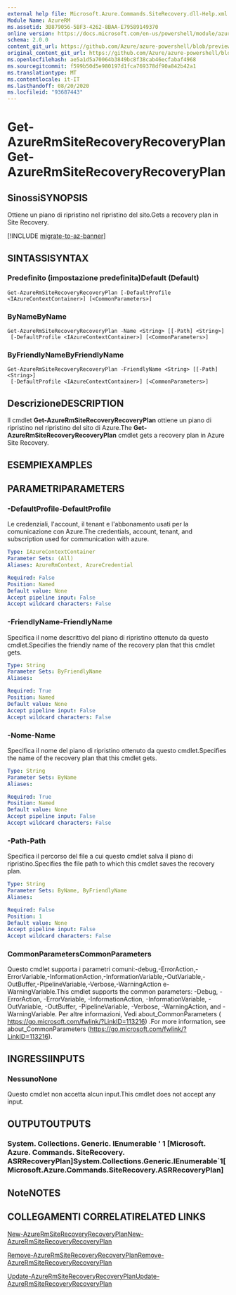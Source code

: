 ```yaml
---
external help file: Microsoft.Azure.Commands.SiteRecovery.dll-Help.xml
Module Name: AzureRM
ms.assetid: 3B879056-5BF3-4262-8BAA-E79589149370
online version: https://docs.microsoft.com/en-us/powershell/module/azurerm.siterecovery/get-azurermsiterecoveryrecoveryplan
schema: 2.0.0
content_git_url: https://github.com/Azure/azure-powershell/blob/preview/src/ResourceManager/SiteRecovery/Commands.SiteRecovery/help/Get-AzureRmSiteRecoveryRecoveryPlan.md
original_content_git_url: https://github.com/Azure/azure-powershell/blob/preview/src/ResourceManager/SiteRecovery/Commands.SiteRecovery/help/Get-AzureRmSiteRecoveryRecoveryPlan.md
ms.openlocfilehash: ae5a1d5a70064b3849bc8f38cab46ecfabaf4968
ms.sourcegitcommit: f599b50d5e980197d1fca769378df90a842b42a1
ms.translationtype: MT
ms.contentlocale: it-IT
ms.lasthandoff: 08/20/2020
ms.locfileid: "93687443"
---
```

# <span data-ttu-id="69825-101">Get-AzureRmSiteRecoveryRecoveryPlan</span><span class="sxs-lookup"><span data-stu-id="69825-101">Get-AzureRmSiteRecoveryRecoveryPlan</span></span>

## <span data-ttu-id="69825-102">Sinossi</span><span class="sxs-lookup"><span data-stu-id="69825-102">SYNOPSIS</span></span>
<span data-ttu-id="69825-103">Ottiene un piano di ripristino nel ripristino del sito.</span><span class="sxs-lookup"><span data-stu-id="69825-103">Gets a recovery plan in Site Recovery.</span></span>

[!INCLUDE [migrate-to-az-banner](../../includes/migrate-to-az-banner.md)]

## <span data-ttu-id="69825-104">SINTASSI</span><span class="sxs-lookup"><span data-stu-id="69825-104">SYNTAX</span></span>

### <span data-ttu-id="69825-105">Predefinito (impostazione predefinita)</span><span class="sxs-lookup"><span data-stu-id="69825-105">Default (Default)</span></span>
```
Get-AzureRmSiteRecoveryRecoveryPlan [-DefaultProfile <IAzureContextContainer>] [<CommonParameters>]
```

### <span data-ttu-id="69825-106">ByName</span><span class="sxs-lookup"><span data-stu-id="69825-106">ByName</span></span>
```
Get-AzureRmSiteRecoveryRecoveryPlan -Name <String> [[-Path] <String>]
 [-DefaultProfile <IAzureContextContainer>] [<CommonParameters>]
```

### <span data-ttu-id="69825-107">ByFriendlyName</span><span class="sxs-lookup"><span data-stu-id="69825-107">ByFriendlyName</span></span>
```
Get-AzureRmSiteRecoveryRecoveryPlan -FriendlyName <String> [[-Path] <String>]
 [-DefaultProfile <IAzureContextContainer>] [<CommonParameters>]
```

## <span data-ttu-id="69825-108">Descrizione</span><span class="sxs-lookup"><span data-stu-id="69825-108">DESCRIPTION</span></span>
<span data-ttu-id="69825-109">Il cmdlet **Get-AzureRmSiteRecoveryRecoveryPlan** ottiene un piano di ripristino nel ripristino del sito di Azure.</span><span class="sxs-lookup"><span data-stu-id="69825-109">The **Get-AzureRmSiteRecoveryRecoveryPlan** cmdlet gets a recovery plan in Azure Site Recovery.</span></span>

## <span data-ttu-id="69825-110">ESEMPI</span><span class="sxs-lookup"><span data-stu-id="69825-110">EXAMPLES</span></span>

## <span data-ttu-id="69825-111">PARAMETRI</span><span class="sxs-lookup"><span data-stu-id="69825-111">PARAMETERS</span></span>

### <span data-ttu-id="69825-112">-DefaultProfile</span><span class="sxs-lookup"><span data-stu-id="69825-112">-DefaultProfile</span></span>
<span data-ttu-id="69825-113">Le credenziali, l'account, il tenant e l'abbonamento usati per la comunicazione con Azure.</span><span class="sxs-lookup"><span data-stu-id="69825-113">The credentials, account, tenant, and subscription used for communication with azure.</span></span>

```yaml
Type: IAzureContextContainer
Parameter Sets: (All)
Aliases: AzureRmContext, AzureCredential

Required: False
Position: Named
Default value: None
Accept pipeline input: False
Accept wildcard characters: False
```

### <span data-ttu-id="69825-114">-FriendlyName</span><span class="sxs-lookup"><span data-stu-id="69825-114">-FriendlyName</span></span>
<span data-ttu-id="69825-115">Specifica il nome descrittivo del piano di ripristino ottenuto da questo cmdlet.</span><span class="sxs-lookup"><span data-stu-id="69825-115">Specifies the friendly name of the recovery plan that this cmdlet gets.</span></span>

```yaml
Type: String
Parameter Sets: ByFriendlyName
Aliases: 

Required: True
Position: Named
Default value: None
Accept pipeline input: False
Accept wildcard characters: False
```

### <span data-ttu-id="69825-116">-Nome</span><span class="sxs-lookup"><span data-stu-id="69825-116">-Name</span></span>
<span data-ttu-id="69825-117">Specifica il nome del piano di ripristino ottenuto da questo cmdlet.</span><span class="sxs-lookup"><span data-stu-id="69825-117">Specifies the name of the recovery plan that this cmdlet gets.</span></span>

```yaml
Type: String
Parameter Sets: ByName
Aliases: 

Required: True
Position: Named
Default value: None
Accept pipeline input: False
Accept wildcard characters: False
```

### <span data-ttu-id="69825-118">-Path</span><span class="sxs-lookup"><span data-stu-id="69825-118">-Path</span></span>
<span data-ttu-id="69825-119">Specifica il percorso del file a cui questo cmdlet salva il piano di ripristino.</span><span class="sxs-lookup"><span data-stu-id="69825-119">Specifies the file path to which this cmdlet saves the recovery plan.</span></span>

```yaml
Type: String
Parameter Sets: ByName, ByFriendlyName
Aliases: 

Required: False
Position: 1
Default value: None
Accept pipeline input: False
Accept wildcard characters: False
```

### <span data-ttu-id="69825-120">CommonParameters</span><span class="sxs-lookup"><span data-stu-id="69825-120">CommonParameters</span></span>
<span data-ttu-id="69825-121">Questo cmdlet supporta i parametri comuni:-debug,-ErrorAction,-ErrorVariable,-InformationAction,-InformationVariable,-OutVariable,-OutBuffer,-PipelineVariable,-Verbose,-WarningAction e-WarningVariable.</span><span class="sxs-lookup"><span data-stu-id="69825-121">This cmdlet supports the common parameters: -Debug, -ErrorAction, -ErrorVariable, -InformationAction, -InformationVariable, -OutVariable, -OutBuffer, -PipelineVariable, -Verbose, -WarningAction, and -WarningVariable.</span></span> <span data-ttu-id="69825-122">Per altre informazioni, Vedi about_CommonParameters ( https://go.microsoft.com/fwlink/?LinkID=113216) .</span><span class="sxs-lookup"><span data-stu-id="69825-122">For more information, see about_CommonParameters (https://go.microsoft.com/fwlink/?LinkID=113216).</span></span>

## <span data-ttu-id="69825-123">INGRESSI</span><span class="sxs-lookup"><span data-stu-id="69825-123">INPUTS</span></span>

### <span data-ttu-id="69825-124">Nessuno</span><span class="sxs-lookup"><span data-stu-id="69825-124">None</span></span>
<span data-ttu-id="69825-125">Questo cmdlet non accetta alcun input.</span><span class="sxs-lookup"><span data-stu-id="69825-125">This cmdlet does not accept any input.</span></span>

## <span data-ttu-id="69825-126">OUTPUT</span><span class="sxs-lookup"><span data-stu-id="69825-126">OUTPUTS</span></span>

### <span data-ttu-id="69825-127">System. Collections. Generic. IEnumerable ' 1 [Microsoft. Azure. Commands. SiteRecovery. ASRRecoveryPlan]</span><span class="sxs-lookup"><span data-stu-id="69825-127">System.Collections.Generic.IEnumerable\`1[Microsoft.Azure.Commands.SiteRecovery.ASRRecoveryPlan]</span></span>

## <span data-ttu-id="69825-128">Note</span><span class="sxs-lookup"><span data-stu-id="69825-128">NOTES</span></span>

## <span data-ttu-id="69825-129">COLLEGAMENTI CORRELATI</span><span class="sxs-lookup"><span data-stu-id="69825-129">RELATED LINKS</span></span>

[<span data-ttu-id="69825-130">New-AzureRmSiteRecoveryRecoveryPlan</span><span class="sxs-lookup"><span data-stu-id="69825-130">New-AzureRmSiteRecoveryRecoveryPlan</span></span>](./New-AzureRmSiteRecoveryRecoveryPlan.md)

[<span data-ttu-id="69825-131">Remove-AzureRmSiteRecoveryRecoveryPlan</span><span class="sxs-lookup"><span data-stu-id="69825-131">Remove-AzureRmSiteRecoveryRecoveryPlan</span></span>](./Remove-AzureRmSiteRecoveryRecoveryPlan.md)

[<span data-ttu-id="69825-132">Update-AzureRmSiteRecoveryRecoveryPlan</span><span class="sxs-lookup"><span data-stu-id="69825-132">Update-AzureRmSiteRecoveryRecoveryPlan</span></span>](./Update-AzureRmSiteRecoveryRecoveryPlan.md)
